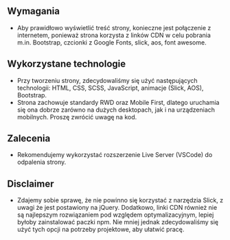 ## Wymagania
* Aby prawidłowo wyświetlić treść strony, konieczne jest połączenie z internetem, ponieważ strona korzysta z linków CDN w celu pobrania m.in. Bootstrap, czcionki z Google Fonts, slick, aos, font awesome.

## Wykorzystane technologie
* Przy tworzeniu strony, zdecydowaliśmy się użyć następujących technologii: HTML, CSS, SCSS, JavaScript, animacje (Slick, AOS), Bootstrap.
* Strona zachowuje standardy RWD oraz Mobile First, dlatego uruchamia się ona dobrze zarówno na dużych desktopach, jak i na urządzeniach mobilnych. Proszę zwrócić uwagę na kod.

## Zalecenia
* Rekomendujemy wykorzystać rozszerzenie Live Server (VSCode) do odpalenia strony.

## Disclaimer
* Zdajemy sobie sprawę, że nie powinno się korzystać z narzędzia Slick, z uwagi że jest postawiony na jQuery. Dodatkowo, linki CDN również nie są najlepszym rozwiązaniem pod względem optymalizacyjnym, lepiej byłoby zainstalować paczki npm. Nie mniej jednak zdecydowaliśmy się użyć tych opcji na potrzeby projektowe, aby ułatwić pracę.
